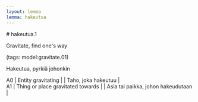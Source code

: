 ```yaml
---
layout: lemma
lemma: hakeutua
---
```


<div class="sense">
# <span class="sensename">hakeutua.1</span>

<span class="description">Gravitate, find one's way</span>

(tags: model:gravitate.01)

<span class="description">Hakeutua, pyrkiä johonkin</span>

A0 | Entity gravitating |   | Taho, joka hakeutuu |  
A1 | Thing or place gravitated towards |   | Asia tai paikka, johon hakeudutaan |  

</div>

